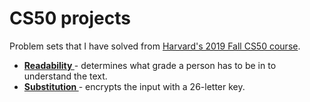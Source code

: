 # CS50 projects
Problem sets that I have solved from <a href="https://cs50.harvard.edu/college/2019/fall/"> Harvard's 2019 Fall CS50 course</a>.


<ul>
  <li> <b> <a href="https://github.com/jonwow/CS50projects/blob/master/readability.c"> Readability </a> </b> - determines what grade a person has to be in to understand the text.</li>
  <li> <b> <a href="https://github.com/jonwow/CS50projects/blob/master/substitution.c"> Substitution </a> </b> - encrypts the input with a 26-letter key.</li>
  
</ul>
  
